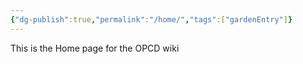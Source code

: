 ```yaml
---
{"dg-publish":true,"permalink":"/home/","tags":["gardenEntry"]}
---
```


This is the Home page for the OPCD wiki
